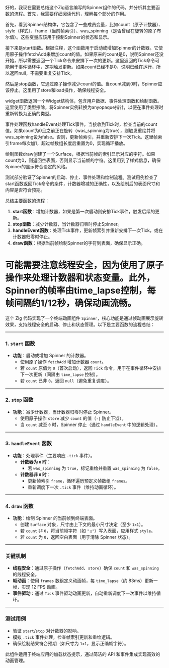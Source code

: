 好的，我现在需要总结这个Zig语言编写的Spinner组件的代码，并分析其主要函数的流程。首先，我需要仔细阅读代码，理解每个部分的作用。

首先，看到Spinner结构体，它包含了一些成员变量，比如count（原子计数器）、style（样式）、frame（当前帧索引）、was_spinning（是否曾经在旋转的原子布尔值）。这些变量应该用于控制Spinner的状态和显示。

接下来是start函数。根据注释，这个函数用于启动或增加Spinner的计数器。它使用原子操作fetchAdd来增加count的值。如果原来的count是0，说明Spinner还没开始，所以需要返回一个Tick命令来安排下一次的更新。这里返回的Tick命令可能用于事件循环中，定期触发更新。如果count已经不是0，说明已经在运行，所以返回null，不需要重复安排Tick。

然后是stop函数，它通过原子操作减少count的值。当count减到0时，Spinner应该停止。这里用了store和load操作，确保线程安全。

widget函数返回一个Widget结构体，包含用户数据、事件处理函数和绘制函数。这里使用了类型擦除，将Spinner实例转换为anyopaque指针，以便在事件处理时重新转换为正确的类型。

事件处理函数handleEvent处理Tick事件。当接收到Tick时，检查当前的count值。如果count为0且之前正在旋转（was_spinning为true），则触发重绘并将was_spinning设为false。否则，更新帧索引，并重新安排下一次Tick。这里帧索引frame每次加1，超过帧数组长度后重置为0，实现循环播放。

绘制函数draw创建了一个Surface，根据当前帧的索引显示对应的字符。如果count为0，则返回空表面，否则显示当前帧的字符。这里用到了样式信息，确保Spinner的显示符合设定的风格。

测试部分验证了Spinner的启动、停止、事件处理和绘制流程。测试用例检查了start函数返回Tick命令的条件，计数器增减的正确性，以及绘制后的表面尺寸和内容是否符合预期。

总结主要函数的流程：

1. **start函数**：增加计数器，如果是第一次启动则安排Tick事件，触发后续的更新。
2. **stop函数**：减少计数器，当计数器归零时停止Spinner。
3. **handleEvent函数**：处理Tick事件，更新帧索引并重新安排下一次Tick，或在计数器归零时停止。
4. **draw函数**：根据当前帧绘制Spinner的字符到表面，确保显示正确。

可能需要注意线程安全，因为使用了原子操作来处理计数器和状态变量。此外，Spinner的帧率由time_lapse控制，每帧间隔约1/12秒，确保动画流畅。
================================================
这个 Zig 代码实现了一个终端动画组件 `Spinner`，核心功能是通过帧动画展示旋转效果，支持线程安全的启动、停止和状态管理。以下是主要函数的流程总结：

---

### **1. `start` 函数**
- **功能**：启动或增加 Spinner 的计数器。
  - 使用原子操作 `fetchAdd` 增加计数器 `count`。
  - 若 `count` 原值为 `0`（首次启动），返回 `Tick` 命令，用于在事件循环中安排下一次更新（间隔由 `time_lapse` 控制）。
  - 若 `count` 已非 `0`，返回 `null`（避免重复调度）。

---

### **2. `stop` 函数**
- **功能**：减少计数器，当计数器归零时停止 Spinner。
  - 使用原子操作 `store` 减少 `count` 的值（`-|` 防止下溢）。
  - 当 `count` 减至 `0` 时，Spinner 停止（通过 `handleEvent` 中的逻辑处理）。

---

### **3. `handleEvent` 函数**
- **功能**：处理事件（主要响应 `.tick` 事件）。
  - **计数器为 `0` 时**：
    - 若 `was_spinning` 为 `true`，标记重绘并重置 `was_spinning` 为 `false`。
  - **计数器非 `0` 时**：
    - 更新帧索引 `frame`，循环遍历预定义帧数组 `frames`。
    - 重新调度下一次 `.tick` 事件（维持动画循环）。

---

### **4. `draw` 函数**
- **功能**：绘制 Spinner 的当前帧到终端表面。
  - 创建 `Surface` 对象，尺寸由上下文的最小尺寸决定（至少 `1x1`）。
  - 若 `count` 非 `0`，将当前帧字符（如 `"⣶"`）写入表面，应用样式 `style`。
  - 若 `count` 为 `0`，返回空白表面（用于清除 Spinner 状态）。

---

### **关键机制**
- **线程安全**：通过原子操作（`fetchAdd`、`store`）确保 `count` 和 `was_spinning` 的线程安全。
- **帧动画**：使用 `frames` 数组定义动画帧，每 `time_lapse`（约 83ms）更新一帧，实现 12 FPS 动画。
- **事件驱动**：通过 `Tick` 事件驱动动画更新，自动重新调度下一次事件以维持循环。

---

### **测试用例**
- 验证 `start`/`stop` 对计数器的影响。
- 模拟 `.tick` 事件处理，检查帧索引更新和重绘逻辑。
- 确保绘制结果符合预期（如尺寸为 `1x1`，显示正确帧字符）。

此组件适用于终端应用的加载状态提示，通过简洁的 API 和事件集成实现高效的动画管理。